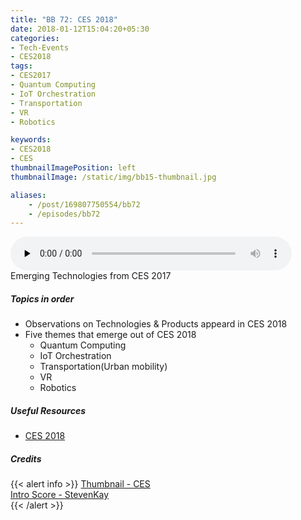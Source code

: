 ```yaml
---
title: "BB 72: CES 2018"
date: 2018-01-12T15:04:20+05:30
categories:
- Tech-Events
- CES2018
tags:
- CES2017
- Quantum Computing
- IoT Orchestration
- Transportation
- VR
- Robotics

keywords:
- CES2018
- CES
thumbnailImagePosition: left
thumbnailImage: /static/img/bb15-thumbnail.jpg

aliases:
    - /post/169807750554/bb72
    - /episodes/bb72
---
```

<audio controls="controls" controls style="width: 450px;" preload="none" id="audio_player"><source  src='http://bangalorebits.s3.amazonaws.com/2018/BB_EP72_2018-02.mp3' type="audio/mp3">  </audio>
<BR>
Emerging Technologies from CES 2017
<!--more-->
##### Topics in order
*   Observations on Technologies & Products appeard in CES 2018
*   Five themes that emerge out of CES 2018
    * Quantum Computing
    * IoT Orchestration
    * Transportation(Urban mobility)
    * VR
    * Robotics


##### Useful Resources
*   [CES 2018](www.ces.tech)


##### Credits

{{< alert info  >}}
  [Thumbnail - CES](http://CES.tech) <BR>
  [Intro Score - StevenKay](https://plus.google.com/+StevenKay_Detachment)<BR>
{{< /alert >}}
